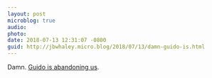 ```yaml
---
layout: post
microblog: true
audio: 
photo: 
date: 2018-07-13 12:31:07 -0800
guid: http://jbwhaley.micro.blog/2018/07/13/damn-guido-is.html
---
```

Damn. [Guido is abandoning us](https://www.mail-archive.com/python-committers@python.org/msg05628.html).
